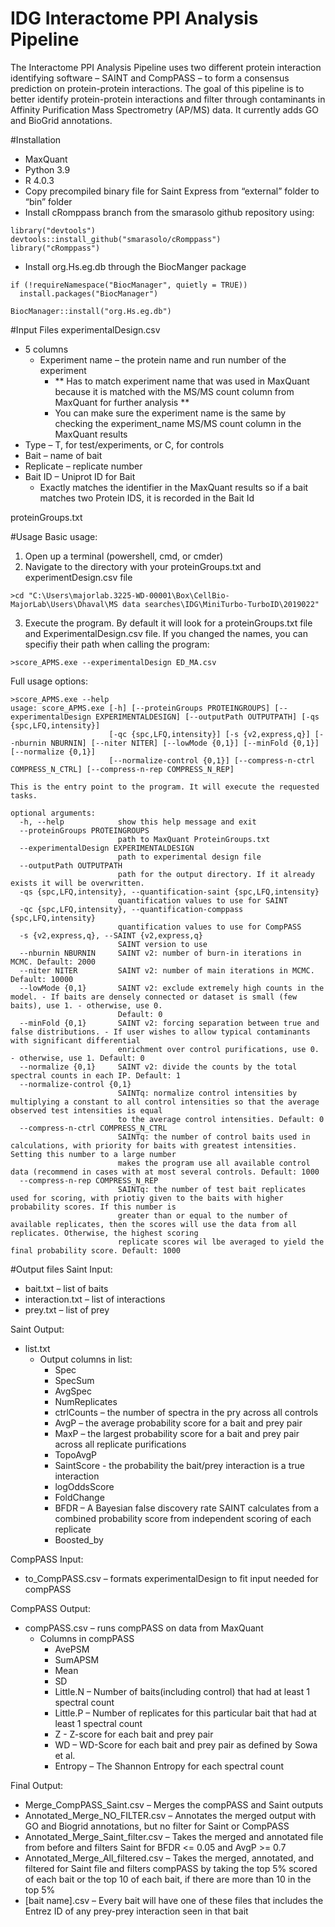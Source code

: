 # IDG Interactome PPI Analysis Pipeline
The Interactome PPI Analysis Pipeline uses two different protein interaction identifying software – 
SAINT and CompPASS – to form a consensus prediction on protein-protein interactions. The goal of this 
pipeline is to better identify protein-protein interactions and filter through contaminants in 
Affinity Purification Mass Spectrometry (AP/MS) data. It currently adds GO and BioGrid annotations.

#Installation
- MaxQuant
- Python 3.9
- R 4.0.3
- Copy precompiled binary file for Saint Express from “external” folder to “bin” folder
- Install cRomppass branch from the smarasolo github repository using:
```console
library("devtools")
devtools::install_github("smarasolo/cRomppass")
library("cRomppass") 
```
- Install org.Hs.eg.db through the BiocManger package
```console
if (!requireNamespace("BiocManager", quietly = TRUE))
  install.packages("BiocManager")

BiocManager::install("org.Hs.eg.db")
```

#Input Files
experimentalDesign.csv
- 5 columns
  - Experiment name – the protein name and run number of the experiment
    - ** Has to match experiment name that was used in MaxQuant because it is matched with the MS/MS count column from MaxQuant for further analysis **
    - You can make sure the experiment name is the same by checking the experiment_name MS/MS count column in the MaxQuant results
- Type – T, for test/experiments, or C, for controls
- Bait – name of bait
- Replicate – replicate number
- Bait ID – Uniprot ID for Bait
  - Exactly matches the identifier in the MaxQuant results so if a bait matches two Protein IDS, it is recorded in the Bait Id

proteinGroups.txt

#Usage
Basic usage:
1) Open up a terminal (powershell, cmd, or cmder)
2) Navigate to the directory with your proteinGroups.txt and experimentDesign.csv file
```console
>cd "C:\Users\majorlab.3225-WD-00001\Box\CellBio-MajorLab\Users\Dhaval\MS data searches\IDG\MiniTurbo-TurboID\2019022"
```
3) Execute the program. By default it will look for a proteinGroups.txt file and ExperimentalDesign.csv file. If you changed the names, you can specifiy their path when calling the program:
```console
>score_APMS.exe --experimentalDesign ED_MA.csv
```

Full usage options:
```console
>score_APMS.exe --help
usage: score_APMS.exe [-h] [--proteinGroups PROTEINGROUPS] [--experimentalDesign EXPERIMENTALDESIGN] [--outputPath OUTPUTPATH] [-qs {spc,LFQ,intensity}]
                      [-qc {spc,LFQ,intensity}] [-s {v2,express,q}] [--nburnin NBURNIN] [--niter NITER] [--lowMode {0,1}] [--minFold {0,1}] [--normalize {0,1}]
                      [--normalize-control {0,1}] [--compress-n-ctrl COMPRESS_N_CTRL] [--compress-n-rep COMPRESS_N_REP]

This is the entry point to the program. It will execute the requested tasks.

optional arguments:
  -h, --help            show this help message and exit
  --proteinGroups PROTEINGROUPS
                        path to MaxQuant ProteinGroups.txt
  --experimentalDesign EXPERIMENTALDESIGN
                        path to experimental design file
  --outputPath OUTPUTPATH
                        path for the output directory. If it already exists it will be overwritten.
  -qs {spc,LFQ,intensity}, --quantification-saint {spc,LFQ,intensity}
                        quantification values to use for SAINT
  -qc {spc,LFQ,intensity}, --quantification-comppass {spc,LFQ,intensity}
                        quantification values to use for CompPASS
  -s {v2,express,q}, --SAINT {v2,express,q}
                        SAINT version to use
  --nburnin NBURNIN     SAINT v2: number of burn-in iterations in MCMC. Default: 2000
  --niter NITER         SAINT v2: number of main iterations in MCMC. Default: 10000
  --lowMode {0,1}       SAINT v2: exclude extremely high counts in the model. - If baits are densely connected or dataset is small (few baits), use 1. - otherwise, use 0.
                        Default: 0
  --minFold {0,1}       SAINT v2: forcing separation between true and false distributions. - If user wishes to allow typical contaminants with significant differential
                        enrichment over control purifications, use 0. - otherwise, use 1. Default: 0
  --normalize {0,1}     SAINT v2: divide the counts by the total spectral counts in each IP. Default: 1
  --normalize-control {0,1}
                        SAINTq: normalize control intensities by multiplying a constant to all control intensities so that the average observed test intensities is equal
                        to the average control intensities. Default: 0
  --compress-n-ctrl COMPRESS_N_CTRL
                        SAINTq: the number of control baits used in calculations, with priority for baits with greatest intensities. Setting this number to a large number
                        makes the program use all available control data (recommend in cases with at most several controls. Default: 1000
  --compress-n-rep COMPRESS_N_REP
                        SAINTq: the number of test bait replicates used for scoring, with priotiy given to the baits with higher probability scores. If this number is
                        greater than or equal to the number of available replicates, then the scores will use the data from all replicates. Otherwise, the highest scoring
                        replicate scores wil lbe averaged to yield the final probability score. Default: 1000
```

#Output files
Saint Input:
- bait.txt – list of baits
- interaction.txt – list of interactions
- prey.txt – list of prey

Saint Output:
- list.txt 
   - Output columns in list:
      - Spec
      - SpecSum
      - AvgSpec
      - NumReplicates
      - ctrlCounts – the number of spectra in the pry across all controls
      - AvgP – the average probability score for a bait and prey pair
      - MaxP – the largest probability score for a bait and prey pair across all replicate purifications
      - TopoAvgP
      - SaintScore - the probability the bait/prey interaction is a true interaction
      - logOddsScore
      - FoldChange
      - BFDR – A Bayesian false discovery rate SAINT calculates from a combined probability score from independent scoring of each replicate
      - Boosted_by

CompPASS Input:
- to_CompPASS.csv – formats experimentalDesign to fit input needed for compPASS

CompPASS Output:
- compPASS.csv – runs compPASS on data from MaxQuant
   - Columns in compPASS
      - AvePSM
      - SumAPSM
      - Mean
      - SD
      - Little.N – Number of baits(including control) that had at least 1 spectral count
      - Little.P – Number of replicates for this particular bait that had at least 1 spectral count
      - Z -  Z-score for each bait and prey pair
      - WD – WD-Score for each bait and prey pair as defined by Sowa et al.
      - Entropy – The Shannon Entropy for each spectral count

Final Output:
- Merge_CompPASS_Saint.csv – Merges the compPASS and Saint outputs
- Annotated_Merge_NO_FILTER.csv – Annotates the merged output with GO and Biogrid annotations, but no filter for Saint or CompPASS
- Annotated_Merge_Saint_filter.csv – Takes the merged and annotated file from before and filters Saint for BFDR <= 0.05 and AvgP >= 0.7
- Annotated_Merge_All_filtered.csv – Takes the merged, annotated, and filtered for Saint file and filters compPASS by taking the top 5% scored of each bait or the top 10 of each bait, if there are more than 10 in the top 5%
- [bait name].csv – Every bait will have one of these files that includes the Entrez ID of any prey-prey interaction seen in that bait

